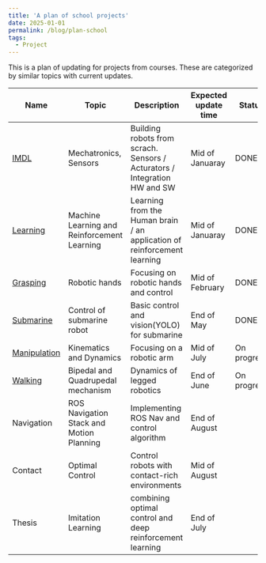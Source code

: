 ```yaml
---
title: 'A plan of school projects'
date: 2025-01-01
permalink: /blog/plan-school
tags:
  - Project
---
```


This is a plan of updating for projects from courses. These are categorized by similar topics with current updates.

| Name | Topic | Description | Expected update time | Status |
|---|---|---|---|---|
| [IMDL](https://mars-hss.github.io/course-project/imdl) | Mechatronics, Sensors | Building robots from scrach. Sensors / Acturators / Integration HW and SW | Mid of Januaray | DONE |
| [Learning](https://mars-hss.github.io/course-project/learning) | Machine Learning and Reinforcement Learning | Learning from the Human brain / an application of reinforcement learning | Mid of Januaray | DONE |
| [Grasping](https://mars-hss.github.io/course-project/grasping) | Robotic hands | Focusing on robotic hands and control | Mid of February | DONE |
| [Submarine](https://mars-hss.github.io/course-project/submarine) | Control of submarine robot | Basic control and vision(YOLO) for submarine | End of May | DONE |
| [Manipulation](https://mars-hss.github.io/course-project/manipulation) | Kinematics and Dynamics | Focusing on a robotic arm | Mid of July | On progress |
| [Walking](https://mars-hss.github.io/course-project/walking) | Bipedal and Quadrupedal mechanism | Dynamics of legged robotics | End of June | On progress |
| Navigation | ROS Navigation Stack and Motion Planning | Implementing ROS Nav and control algorithm | End of August |  |
| Contact | Optimal Control | Control robots with contact-rich environments | Mid of August |  |
| Thesis | Imitation Learning | combining optimal control and deep reinforcement learning | End of July |  |